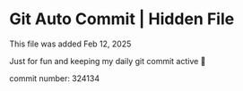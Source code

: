 # Git Auto Commit | Hidden File

This file was added Feb 12, 2025

Just for fun and keeping my daily git commit active 🤪

commit number: 324134
